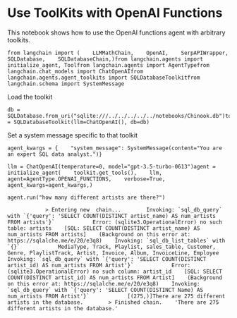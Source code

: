 Use ToolKits with OpenAI Functions
==================================

This notebook shows how to use the OpenAI functions agent with arbitrary toolkits.

    from langchain import (    LLMMathChain,    OpenAI,    SerpAPIWrapper,    SQLDatabase,    SQLDatabaseChain,)from langchain.agents import initialize_agent, Toolfrom langchain.agents import AgentTypefrom langchain.chat_models import ChatOpenAIfrom langchain.agents.agent_toolkits import SQLDatabaseToolkitfrom langchain.schema import SystemMessage

Load the toolkit

    db = SQLDatabase.from_uri("sqlite:///../../../../../notebooks/Chinook.db")toolkit = SQLDatabaseToolkit(llm=ChatOpenAI(), db=db)

Set a system message specific to that toolkit

    agent_kwargs = {    "system_message": SystemMessage(content="You are an expert SQL data analyst.")}

    llm = ChatOpenAI(temperature=0, model="gpt-3.5-turbo-0613")agent = initialize_agent(    toolkit.get_tools(),    llm,    agent=AgentType.OPENAI_FUNCTIONS,    verbose=True,    agent_kwargs=agent_kwargs,)

    agent.run("how many different artists are there?")

                > Entering new  chain...        Invoking: `sql_db_query` with `{'query': 'SELECT COUNT(DISTINCT artist_name) AS num_artists FROM artists'}`            Error: (sqlite3.OperationalError) no such table: artists    [SQL: SELECT COUNT(DISTINCT artist_name) AS num_artists FROM artists]    (Background on this error at: https://sqlalche.me/e/20/e3q8)    Invoking: `sql_db_list_tables` with `{}`            MediaType, Track, Playlist, sales_table, Customer, Genre, PlaylistTrack, Artist, Invoice, Album, InvoiceLine, Employee    Invoking: `sql_db_query` with `{'query': 'SELECT COUNT(DISTINCT artist_id) AS num_artists FROM Artist'}`            Error: (sqlite3.OperationalError) no such column: artist_id    [SQL: SELECT COUNT(DISTINCT artist_id) AS num_artists FROM Artist]    (Background on this error at: https://sqlalche.me/e/20/e3q8)    Invoking: `sql_db_query` with `{'query': 'SELECT COUNT(DISTINCT Name) AS num_artists FROM Artist'}`            [(275,)]There are 275 different artists in the database.        > Finished chain.    'There are 275 different artists in the database.'